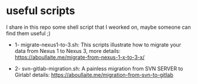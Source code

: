 # useful scripts

I share in this repo some shell script that I weorked on, maybe someone can find them useful ;)

+ 1- migrate-nexus1-to-3.sh: This scripts illustrate how to migrate your data from Nexus 1 to Nexus 3, more details: https://aboullaite.me/migrate-from-nexus-1-x-to-3-x/

+ 2- svn-gitlab-migration.sh: A painless migration from SVN SERVER to Girlab! details: https://aboullaite.me/migration-from-svn-to-gitlab
